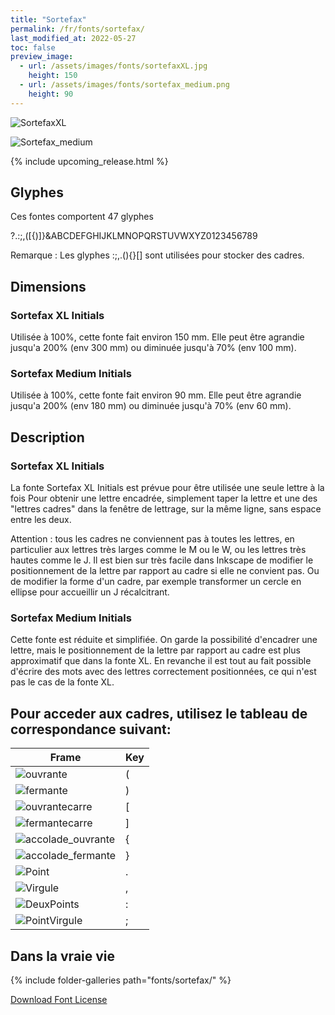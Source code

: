 ```yaml
---
title: "Sortefax"
permalink: /fr/fonts/sortefax/
last_modified_at: 2022-05-27
toc: false
preview_image: 
  - url: /assets/images/fonts/sortefaxXL.jpg
    height: 150
  - url: /assets/images/fonts/sortefax_medium.png
    height: 90
---
```

![SortefaxXL](/assets/images/fonts/sortefaxXL.jpg)

![Sortefax_medium](/assets/images/fonts/sortefax_medium.png)

{% include upcoming_release.html %}


## Glyphes
Ces fontes comportent 47 glyphes
	
?.:;,([{)]}&ABCDEFGHIJKLMNOPQRSTUVWXYZ0123456789

Remarque : Les glyphes :;,.(){}[] sont utilisées pour stocker des cadres.

## Dimensions
### Sortefax XL Initials
Utilisée à 100%, cette fonte fait environ 150 mm.
Elle peut être agrandie jusqu'a 200% (env 300 mm) ou diminuée jusqu'à 70% (env 100 mm).
### Sortefax Medium Initials
Utilisée à 100%, cette fonte fait environ 90 mm.
Elle peut être agrandie jusqu'a 200% (env 180 mm) ou diminuée jusqu'à 70% (env 60 mm).

## Description

### Sortefax XL Initials

La fonte Sortefax XL Initials est prévue pour être utilisée une seule lettre à la fois
Pour obtenir une lettre encadrée, simplement taper la lettre et une des "lettres cadres" dans la fenêtre de lettrage, sur la même ligne, sans espace entre les deux. 

Attention : tous les cadres ne conviennent pas à toutes les lettres, en particulier aux lettres très larges comme le M ou le W, ou les lettres très hautes comme le J. Il est bien sur très facile dans Inkscape de modifier le positionnement de la lettre par rapport au cadre si elle ne convient pas. Ou de modifier la forme d'un cadre, par exemple transformer un cercle en ellipse pour accueillir un J récalcitrant.

### Sortefax Medium Initials

Cette fonte est réduite et simplifiée. On garde la possibilité d'encadrer une lettre, mais le positionnement de la lettre par rapport au cadre est plus approximatif que dans la fonte XL. En revanche il est tout au fait possible d'écrire des mots avec des lettres correctement positionnées, ce qui n'est pas le cas de la fonte XL.

## Pour acceder aux cadres, utilisez le tableau de correspondance suivant:

Frame|Key
---|---
![ouvrante](/assets/images/fonts/sortefax/ouvrante.png)|<key>(</key>
![fermante](/assets/images/fonts/sortefax/fermante.png)|<key>)</key>
![ouvrantecarre](/assets/images/fonts/sortefax/square-bracket-open.png)|<key>[</key>
![fermantecarre](/assets/images/fonts/sortefax/square-bracket-open.png)|<key>]</key>
![accolade_ouvrante](/assets/images/fonts/sortefax/curly-bracket-open.png)|<key>{</key>
![accolade_fermante](/assets/images/fonts/sortefax/curly-bracket-close.png)|<key>}</key>
![Point](/assets/images/fonts/sortefax/point.png)|<key>.</key>
![Virgule](/assets/images/fonts/sortefax/virgule.png)|<key>,</key>
![DeuxPoints](/assets/images/fonts/sortefax/deuxpoints.png)|<key>:</key>
![PointVirgule](/assets/images/fonts/sortefax/pointvirgule.png)|<key>;</key>


## Dans la vraie vie

{% include folder-galleries path="fonts/sortefax/" %}


[Download Font License](https://github.com/inkstitch/inkstitch/tree/main/fonts/sortefaxXL/LICENSE)

